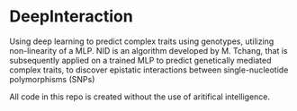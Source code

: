 # DeepInteraction
Using deep learning to predict complex traits using genotypes, utilizing non-linearity of a MLP. NID is an algorithm developed by M. Tchang, that is subsequently applied on a trained MLP to predict genetically mediated complex traits, to discover epistatic interactions between single-nucleotide polymorphisms (SNPs)

All code in this repo is created without the use of aritifical intelligence.
